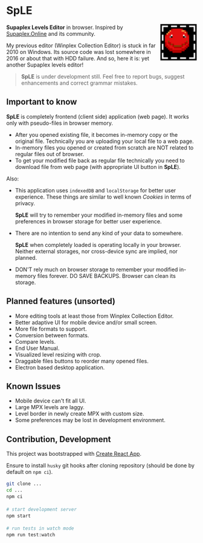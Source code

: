 # SpLE

<img src="public/favicon.svg" alt="sd-ed" align="right" width="96" height="96">

**Supaplex Levels Editor** in browser. Inspired by [Supaplex.Online][spo] and
its community.

My previous editor (Winplex Collection Editor) is stuck in far 2010 on Windows.
Its source code was lost somewhere in 2016 or about that with HDD failure. And
so, here it is: yet another Supaplex levels editor!

> **SpLE** is under development still. Feel free to report bugs, suggest
> enhancements and correct grammar mistakes.

## Important to know

**SpLE** is completely frontend (client side) application (web page). It works
only with pseudo-files in browser memory.

- After you opened existing file, it becomes in-memory copy or the original
  file. Technically you are uploading your local file to a web page.
- In-memory files you opened or created from scratch are NOT related to regular
  files out of browser.
- To get your modified file back as regular file technically you need to
  download file from web page (with appropriate UI button in **SpLE**).

Also:

- This application uses `indexedDB` and `localStorage` for better user
  experience. These things are similar to well known _Cookies_ in terms of
  privacy.

  **SpLE** will try to remember your modified in-memory files and some
  preferences in browser storage for better user experience.

- There are no intention to send any kind of your data to somewhere.

  **SpLE** when completely loaded is operating locally in your browser. Neither
  external storages, nor cross-device sync are implied, nor planned.

- DON'T rely much on browser storage to remember your modified in-memory files
  forever. DO SAVE BACKUPS. Browser can clean its storage.

## Planned features (unsorted)

- More editing tools at least those from Winplex Collection Editor.
- Better adaptive UI for mobile device and/or small screen.
- More file formats to support.
- Conversion between formats.
- Compare levels.
- End User Manual.
- Visualized level resizing with crop.
- Draggable files buttons to reorder many opened files.
- Electron based desktop application.

## Known Issues

- Mobile device can't fit all UI.
- Large MPX levels are laggy.
- Level border in newly create MPX with custom size.
- Some preferences may be lost in development environment.

## Contribution, Development

This project was bootstrapped with [Create React App][cra].

Ensure to install `husky` git hooks after cloning repository (should be done by
default on `npm ci`).

```sh
git clone ...
cd ...
npm ci

# start development server
npm start

# run tests in watch mode
npm run test:watch
```

[cra]: https://github.com/facebook/create-react-app
[spo]: https://www.supaplex.online/
